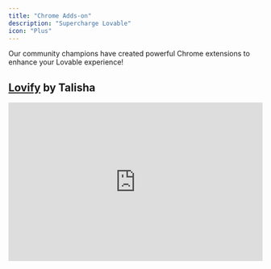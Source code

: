 ```yaml
---
title: "Chrome Adds-on"
description: "Supercharge Lovable"
icon: "Plus"
---
```


Our community champions have created powerful Chrome extensions to enhance your Lovable experience!

## [Lovify](https://lovify.lovable.app/) by Talisha

<iframe width="100%" height="315" src="https://www.youtube.com/embed/3O2jM65eePQ?si=lZ0Ij3jfWoztDZ2o" title="YouTube video player" frameborder="0" allow="accelerometer; autoplay; clipboard-write; encrypted-media; gyroscope; picture-in-picture; web-share" referrerpolicy="strict-origin-when-cross-origin" allowfullscreen />

A development workflow booster packed with AI-driven features:

* **Import from GitHub** – Pull projects into Lovable instantly.

* **Spark Prompts** – AI-powered, context-aware suggestions.

* **Project Planning** – Auto-generate PRDs, track progress, and streamline workflows.

* **Voice-Controlled Debugging** – Say, “Hey Lovify, fix this bug…” for AI-assisted troubleshooting.

* **Rubber Duck Debugging** – Talk through problems with a virtual duck.

* **Cook Mode** – Upload reference images for pixel-perfect UI design.

* **Slash Commands** – Quick actions like `/auth`, `/prompt`, `/integrations`.

* **Live Code Analysis** – Real-time error detection and best-practice suggestions.

* **Interactive Documentation** – Auto-parse and summarize API documentation.

[Read the full customer story here](https://lovable.dev/blog/2025-01-31-from-fashion-to-founding-how-talisha-found-a-home-in-lovables-community).

## [Lovable.dev Add-ons](https://chromewebstore.google.com/detail/lovabledev-add-ons/kbacddfmjjdomaadfckjdhclgaghmjpi) by Rezaul![](/lovable-add-ons.jpg)

A versatile toolkit for hands-free efficiency and enhanced workflows:

* **Voice Input Integration** – Real-time voice-to-text transcription.

* **Prompt Library & Enhancer** – AI-powered structured prompts and Groq AI integration.

* **Project Management** – Organize, drag-and-drop, and navigate multiple projects.

* **Advanced Chat Search** – Locate messages efficiently.

* **Smart Color Picker** – Grab and save colors directly from the canvas.

* **SEO Tools** – Generate and validate meta tags with ease.

[Read the full customer story here](https://lovable.dev/blog/supercharge-lovable-chrome-extension).

## [Lovable Prompts](https://chromewebstore.google.com/detail/lovable-prompts/cgacpkdhmdlnjigpcpdicgmcmboobjeg)

![](/lovable-prompts.png)

A sleek, minimalistic popup for managing prompts effortlessly:

* **Quick-access floating popup**

* **Categorized & searchable prompt library**

* **One-click copy functionality**

* **Lightweight and seamless experience**

## [Lovable Helper](https://chromewebstore.google.com/detail/lovable-helper/hipnckfdkbfkfcnalhhkimhbdebklnop)

![](/lovable-helper.png)

Enhance your Lovable workflow with smart shortcuts:

* **Ctrl+Enter** – Send messages instantly.

* **@ Key** – Quick access to message templates.

* **Manage custom templates** – Organize and retrieve prompts easily.

## [Prompt2MVP](https://chromewebstore.google.com/detail/prompt2mvp/dfojilkhdfjdlmhpchfajagmiamindgh)

![](/prompt2mvp.jpg)A tool for building MVPs with AI-powered prompts and design inspiration:

* **Capture & organize screenshots** as visual references.

* **Convert screenshots into actionable prompts.**

* **Choose tech stacks** for frontend and backend alignment.

* **Define brand personality** with curated adjectives.

* **One-click prompt insertion** into Lovable.dev.

These extensions make your Lovable experience faster, smarter, and more efficient!